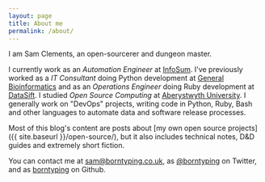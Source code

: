 ```yaml
---
layout: page
title: About me
permalink: /about/
---
```


I am Sam Clements, an open-sourcerer and dungeon master.

I currently work as an _Automation Engineer_ at [InfoSum][is].
I've previously worked as a *IT Consultant* doing Python development at [General Bioinformatics][gb] and as an *Operations Engineer* doing Ruby development at [DataSift][ds].
I studied *Open Source Computing* at [Aberystwyth University][au].
I generally work on "DevOps" projects, writing code in Python, Ruby, Bash and other languages to automate data and software release processes.

Most of this blog's content are posts about [my own open source projects]({{ site.baseurl }}/open-source/), but it also includes technical notes, D&D guides and extremely short fiction.

You can contact me at [sam@borntyping.co.uk][email], as [@borntyping][twitter] on Twitter, and as [borntyping][github] on Github.

[au]: http://www.aber.ac.uk/en/
[dm]: https://en.wikipedia.org/wiki/Dungeon_Master
[ds]: http://datasift.com/
[gb]: https://www.generalbioinformatics.com/
[is]: https://www.infosum.com/

[github]: https://github.com/borntyping
[email]: mailto:sam@borntyping.co.uk
[twitter]: https://twitter.com/borntyping
